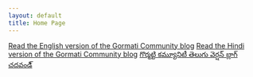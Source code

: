 ```yaml
---
layout: default
title: Home Page
---
```


[Read the English version of the Gormati Community 
blog](/blog/docs/gormati_blog_en.html)
[Read the Hindi version of the Gormati Community 
blog](/blog/docs/gormati_blog_hi.html)
[గొర్మట్టి కమ్యూనిటీ తెలుగు వెర్షన్ బ్లాగ్ చదవండి్](/blog/docs/gormati_blog_te.html)

